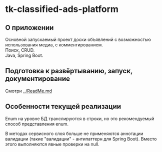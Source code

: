 # tk-classified-ads-platform

## О приложении

Основной запускаемый проект доски объявлений с возможностью использования медиа, с комментированием.  
Поиск, CRUD.  
Java, Spring Boot.

## Подготовка к развёртыванию, запуск, документирование

Смотри [../ReadMe.md](https://github.com/taker1974/tk-classified-ads-platform-app/blob/main/ReadMe.md)

## Особенности текущей реализации

Enum на уровне БД транслируются в строки, но это рекомендуемый способ представления enum.

В методах сервисного слоя больше не применяются аннотации валидации (такие "валидации" - антипаттерн для Spring Boot). Вместо этого выполняются явные проверки на null.
